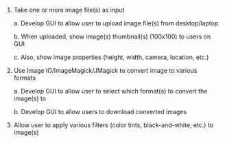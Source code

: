 1. Take one or more image file(s) as input



   a. Develop GUI to allow user to upload image file(s) from desktop/laptop
   
   
   b. When uploaded, show image(s) thumbnail(s) (100x100) to users on GUI
   
   
   c. Also, show image properties (height, width, camera, location, etc.)
   
   
   
2. Use Image IO/ImageMagick/JMagick to convert image to various formats


   a. Develop GUI to allow user to select which format(s) to convert the image(s) to
   
   
   b. Develop GUI to allow users to download converted images
   
   
3. Allow user to apply various filters (color tints, black-and-white, etc.) to image(s)
